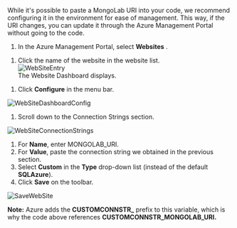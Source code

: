 While it's possible to paste a MongoLab URI into your code, we recommend configuring it in the environment for ease of management. This way, if the URI changes, you can update it through the Azure Management Portal without going to the code.


1. In the Azure Management Portal, select <!-- deleted by customization **Web Apps** --><!-- keep by customization: begin --> **Websites** <!-- keep by customization: end -->.
<!-- deleted by customization
1. Click the name of the web app in the Web Apps list.  
![WebAppEntry][entry-website]  
The Web App dashboard displays.
-->
<!-- keep by customization: begin -->
1. Click the name of the website in the website list.  
![WebSiteEntry][entry-website]  
The Website Dashboard displays.
<!-- keep by customization: end -->

1. Click **Configure** in the menu bar.  
<!-- deleted by customization
![WebAppDashboardConfig][focus-mongolab-websitedashboard-config]
-->
<!-- keep by customization: begin -->
![WebSiteDashboardConfig][focus-mongolab-websitedashboard-config]
<!-- keep by customization: end -->

1. Scroll down to the Connection Strings section.  
<!-- deleted by customization
![WebAppConnectionStrings][focus-mongolab-websiteconnectionstring]
-->
<!-- keep by customization: begin -->
![WebSiteConnectionStrings][focus-mongolab-websiteconnectionstring]
<!-- keep by customization: end -->

1. For **Name**, enter MONGOLAB_URI.
1. For **Value**, paste the connection string we obtained in the previous section.
1. Select **Custom** in the **Type** drop-down list (instead of the default **SQLAzure**).
1. Click **Save** on the toolbar.  
<!-- deleted by customization
![SaveWebApp][button-website-save]
-->
<!-- keep by customization: begin -->
![SaveWebSite][button-website-save]
<!-- keep by customization: end -->

**Note:** Azure adds the **CUSTOMCONNSTR\_** prefix to this variable, which is why the code above references **CUSTOMCONNSTR\_MONGOLAB_URI.**

[entry-website]: ./media/howto-save-connectioninfo-mongolab/entry-website.png
[focus-mongolab-websitedashboard-config]: ./media/howto-save-connectioninfo-mongolab/focus-mongolab-websitedashboard-config.png
[focus-mongolab-websiteconnectionstring]: ./media/howto-save-connectioninfo-mongolab/focus-mongolab-websiteconnectionstring.png
[button-website-save]: ./media/howto-save-connectioninfo-mongolab/button-website-save.png
